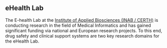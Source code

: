 ## eHealth Lab

The E-health Lab  at the [Institute of Applied Biosciences (INAB / CERTH)](https://www.inab.certh.gr/el) is conducting research in the field of Medical Informatics and has gained significant funding via national and European research projects. To this end, drug safety and clinical support systems are two key research domains for the eHealth Lab.
